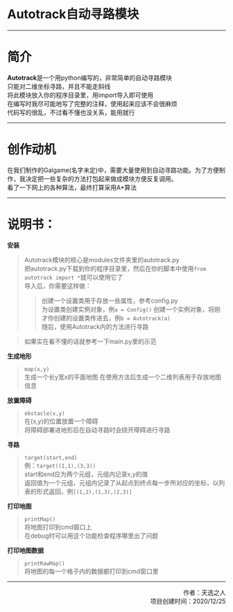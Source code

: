 # Autotrack自动寻路模块

---

# 简介
**Autotrack**是一个用python编写的，非常简单的自动寻路模块  
只能对二维坐标寻路，并且不能走斜线  
将此模块放入你的程序目录里，用import导入即可使用  
在编写时我尽可能地写了完整的注释，使用起来应该不会很麻烦  
代码写的很乱，不过看不懂也没关系，能用就行

---

# 创作动机
在我们制作的Galgame(名字未定)中，需要大量使用到自动寻路功能。为了方便制作，我决定把一些复杂的方法打包起来做成模块方便反复调用。  
看了一下网上的各种算法，最终打算采用A*算法

---

# 说明书：
**安装**
>Autotrack模块的核心是modules文件夹里的autotrack.py  
>把autotrack.py下载到你的程序目录里，然后在你的脚本中使用`from autotrack import *`就可以使用它了  
>导入后，你需要这样做：
>>创建一个设置类用于存放一些属性，参考config.py  
>>为设置类创建实例对象，例`a = Config()`
>>创建一个实例对象，将刚才你创建的设置类传进去，例`b = Autotrack(a)`  
>随后，使用Autotrack内的方法进行寻路  

>如果实在看不懂的话就参考一下main.py里的示范


**生成地形**
>`map(x,y)`  
>生成一个长y宽x的平面地图
>在使用方法后生成一个二维列表用于存放地图信息

**放置障碍**
>`obstacle(x,y)`  
>在(x,y)的位置放置一个障碍  
>将障碍部署进地形后在自动寻路时会绕开障碍进行寻路

**寻路**
>`target(start,end)`  
>例：`target((1,1),(3,3))`  
>start和end应为两个元组，元组内记录x,y的值  
>返回值为一个元组，元组内记录了从起点到终点每一步所对应的坐标，以列表的形式返回，例`[(1,2),(1,3),(2,3)]`


**打印地图**
>`printMap()`  
>将地图打印到cmd窗口上  
>在debug时可以用这个功能检查程序哪里出了问题

**打印地图数据**
>`printRawMap()`  
>将地图的每一个格子内的数据都打印到cmd窗口里
---

<p align="right">
作者：天选之人<br/>
项目创建时间：2020/12/25
</p>
